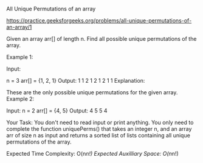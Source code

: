 All Unique Permutations of an array



https://practice.geeksforgeeks.org/problems/all-unique-permutations-of-an-array/1



Given an array arr[] of length n. Find all possible unique permutations of the array.


Example 1:


Input: 

n = 3
arr[] = {1, 2, 1}
Output: 
1 1 2
1 2 1
2 1 1
Explanation:

These are the only possible unique permutations
for the given array.
Example 2:

Input: 
n = 2
arr[] = {4, 5}
Output: 
4 5
5 4

Your Task:
You don't need to read input or print anything. You only need to complete the function uniquePerms() that takes an integer n, and an array arr of size n as input and returns a sorted list of lists containing all unique permutations of the array.


Expected Time Complexity:  O(n*n!)
Expected Auxilliary Space: O(n*n!)
